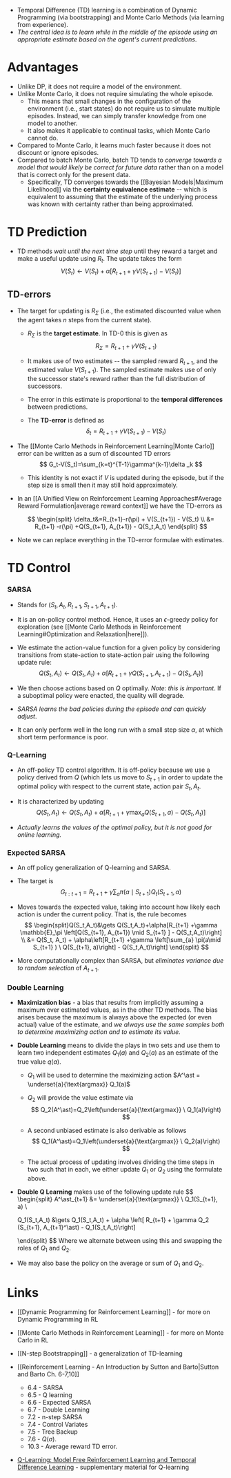 * Temporal Difference (TD) learning is a combination of Dynamic Programming (via bootstrapping) and Monte Carlo Methods (via learning from experience).
* *The central idea is to learn while in the middle of the episode using an appropriate estimate based on the agent's current predictions*. 
# Advantages
* Unlike DP, it does not require a model of the environment.
* Unlike Monte Carlo, it does not require simulating the whole episode.
	* This means that small changes in the configuration of the environment (i.e., start states) do not require us to simulate multiple episodes. Instead, we can simply transfer knowledge from one model to another.
	* It also makes it applicable to continual tasks, which Monte Carlo cannot do.
* Compared to Monte Carlo, it learns much faster because it does not discount or ignore episodes.
* Compared to batch Monte Carlo, batch TD tends to *converge towards a model that would likely be correct for future data* rather than on a model that is correct only for the present data.
	* Specifically, TD converges towards the [[Bayesian Models|Maximum Likelihood]] via the **certainty equivalence estimate** -- which is equivalent to assuming that the estimate of the underlying process was known with certainty rather than being approximated.
# TD Prediction
* TD methods *wait until the next time step* until they reward a target and make a useful update using $R_t$. The update takes the form 
  $$
  V(S_t)\gets V(S_t) +\alpha [R_{t+1} +\gamma V(S_{t+1}) - V(S_t)]
  $$

## TD-errors
* The target for updating is $R_\Sigma$ (i.e., the estimated discounted value when the agent takes $n$ steps from the current state).
	* $R_\Sigma$ is the **target estimate**. In TD-0 this is given as 
	  $$
	  R_{\Sigma}=R_{t+1}+\gamma V(S_{t+1})
	  $$
	  
	* It makes use of two estimates -- the sampled reward $R_{t+1}$, and the estimated value $V(S_{t+1})$. The sampled estimate makes use of only the successor state's reward rather than the full distribution of successors.
	* The error in this estimate is proportional to the **temporal differences** between predictions.
	* The **TD-error** is defined as
	  $$
	  \delta_t=R_{t+1}+\gamma V(S_{t+1}) - V(S_t)
	  $$
	  
* The [[Monte Carlo Methods in Reinforcement Learning|Monte Carlo]] error can be written as a sum of discounted TD errors 
  $$
  G_t-V(S_t)=\sum_{k=t}^{T-1}\gamma^{k-1}\delta _k
  $$
  
	* This identity is not exact if $V$ is updated during the episode, but if the step size is small then it may still hold approximately.

* In an [[A Unified View on Reinforcement Learning Approaches#Average Reward Formulation|average reward context]] we have the TD-errors as 
  
  $$
  \begin{split}
  \delta_t&=R_{t+1}-r(\pi) + V(S_{t+1}) - V(S_t) \\
  &= R_{t+1} -r(\pi) +Q(S_{t+1}, A_{t+1}) - Q(S_t,A_t)
  \end{split}
  $$
  
* Note we can replace everything in the TD-error formulae with estimates. 
# TD Control
### SARSA
* Stands for $(S_t, A_t, R_{t+1}, S_{t+1}, A_{t+1})$. 
* It is an on-policy control method. Hence, it uses an $\epsilon$-greedy policy for exploration (see [[Monte Carlo Methods in Reinforcement Learning#Optimization and Relaxation|here]]).
* We estimate the action-value function for a given policy by considering transitions from state-action to state-action pair using the following update rule: 
  $$
  Q(S_t,A_t) \gets Q(S_t,A_t)+ \alpha \left[R_{t+1} +\gamma Q(S_{t+1}, A_{t+1})-Q(S_t, A_t)\right]
  $$
  
* We then choose actions based on $Q$ optimally. *Note: this is important*. If a suboptimal policy were enacted, the quality will degrade. 
* *SARSA learns the bad policies during the episode and can quickly adjust*.
* It can only perform well in the long run with a small step size $\alpha$, at which short term performance is poor.
### Q-Learning
* An off-policy TD control algorithm. It is off-policy because we use a policy derived from $Q$ (which lets us move to $S_{t+1}$ in order to update the optimal policy with respect to the current state, action pair $S_t, A_t$.  
* It is characterized by updating 
  $$
  Q(S_t,A_t)\gets Q(S_t,A_t)+\alpha\left[R_{t+1}+\gamma \max_aQ(S_{t+1},a) - Q(S_t,A_t)\right]
  $$
  
* *Actually learns the values of the optimal policy, but it is not good for online learning.*
### Expected SARSA
* An off policy generalization of Q-learning and SARSA.
* The target is
  $$
  G_{t:t+1}=R_{t+1}+\gamma\sum_a\pi(a\mid S_{t+1}) Q_t(S_{t+1},a)
  $$
  
* Moves towards the expected value, taking into account how likely each action is under the current policy. That is, the rule becomes
  $$
  \begin{split}Q(S_t,A_t)&\gets Q(S_t,A_t)+\alpha[R_{t+1} +\gamma \mathbb{E}_\pi \left[Q(S_{t+1}, A_{t+1}) \mid S_{t+1} ] - Q(S_t,A_t)\right]  \\ &= Q(S_t, A_t) + \alpha\left[R_{t+1} +\gamma \left[\sum_{a} \pi(a\mid S_{t+1} ) \ Q(S_{t+1}, a)\right] - Q(S_t,A_t)\right] \end{split}
  $$
  
* More computationally complex than SARSA, but *eliminates variance due to random selection* of $A_{t+1}$. 
### Double Learning
* **Maximization bias** - a bias that results from implicitly assuming a maximum over estimated values, as in the other TD methods. The bias arises because the maximum is always above the expected (or even actual) value of the estimate, and *we always use the same samples both to determine maximizing action and to estimate its value.*
* **Double Learning** means to divide the plays in two sets and use them to learn two independent estimates $Q_1(a)$ and $Q_2(a)$ as an estimate of the true value $q(a)$.  
	* $Q_1$ will be used to determine the maximizing action $A^\ast = \underset{a}{\text{argmax}} Q_1(a)$ 
	* $Q_2$ will provide the value estimate via
	  $$
	  Q_2(A^\ast)=Q_2\left(\underset{a}{\text{argmax}}  \ Q_1(a)\right)
	  $$
	  
	* A second unbiased estimate is also derivable as follows
	  $$
	  Q_1(A^\ast)=Q_1\left(\underset{a}{\text{argmax}} \ Q_2(a)\right)
	  $$
	  
	* The actual process of updating involves dividing the time steps in two such that in each, we either update $Q_1$ or $Q_2$ using the formulate above.

* **Double Q Learning** makes use of the following update rule 
  $$
  \begin{split}
  A^\ast_{t+1} &= \underset{a}{\text{argmax}}  \ Q_1(S_{t+1}, a)  \\ 
  
  Q_1(S_t,A_t) &\gets Q_1(S_t,A_t) + \alpha \left[ R_{t+1} + \gamma Q_2 (S_{t+1}, A_{t+1}^\ast)  - Q_1(S_t,A_t)\right]
  
  \end{split}
  $$
  Where we alternate between using this and swapping the roles of $Q_1$ and $Q_2$. 
* We may also base the policy on the average or sum of $Q_1$ and $Q_2$.



# Links
* [[Dynamic Programming for Reinforcement Learning]] - for more on Dynamic Programming in RL
* [[Monte Carlo Methods in Reinforcement Learning]] - for  more on Monte Carlo in RL
* [[N-step Bootstrapping]] - a generalization of TD-learning

* [[Reinforcement Learning - An Introduction by Sutton and Barto|Sutton and Barto Ch. 6-7,10]]
	* 6.4 - SARSA
	* 6.5 - Q learning
	* 6.6 - Expected SARSA
	* 6.7 - Double Learning
	* 7.2 - n-step SARSA
	* 7.4 - Control Variates
	* 7.5 - Tree Backup
	* 7.6 - $Q(\sigma)$. 
	* 10.3 - Average reward TD error.
* [Q-Learning: Model Free Reinforcement Learning and Temporal Difference Learning](https://www.youtube.com/watch?v=0iqz4tcKN58) - supplementary material for Q-learning

